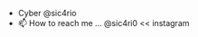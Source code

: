 - Cyber @sic4rio
- 📫 How to reach me ... @sic4ri0 << instagram 

<!---
sic4rio/sic4rio is a ✨ special ✨ repository because its `README.md` (this file) appears on your GitHub profile.
You can click the Preview link to take a look at your changes.
--->
